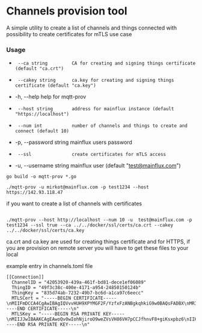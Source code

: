 # Channels provision tool

A simple utility to create a list of channels and things connected with possibility to create certificates for mTLS use case

### Usage

*      --ca string         CA for creating and signing things certificate (default "ca.crt")
*      --cakey string      ca.key for creating and signing things certificate (default "ca.key")
*  -h, --help              help for mqtt-prov
*      --host string       address for mainflux instance (default "https://localhost")
*      --num int           number of channels and things to create and connect (default 10)
*  -p, --password string   mainflux users password
*      --ssl               create certificates for mTLS access
*  -u, --username string   mainflux user (default "test@mainflux.com")



```
go build -o mqtt-prov *.go 

./mqtt-prov -u mirkot@mainflux.com -p test1234 --host https://142.93.118.47 
```
if you want to create a list of channels with certificates
```

./mqtt-prov --host http://localhost --num 10 -u  test@mainflux.com -p test1234 --ssl true --ca ../../docker/ssl/certs/ca.crt --cakey ../../docker/ssl/certs/ca.key

```
ca.crt and ca.key are used for creating things certificate and for HTTPS, if you are provision on remote server you will have to get these files to your local 



example entry in channels.toml file

```
[[Connection]]
  ChannelID = "42053920-439a-461f-bd81-dece1ef06089"
  ThingID = "49f3c38c-400e-4171-a954-24850150124b"
  ThingKey = "835d74ab-7232-49b7-bc6d-a1ca97c6eecc"
  MTLSCert = "-----BEGIN CERTIFICATE-----\nMIIFmDCCA4CgAwIBAgIQVvvHUH9XPYMGF2F/YzfxFzANBgkqhkiG9w0BAQsFADBX\nMRIwEAYDVQQDDAlsb2NhbGhvc3QxETAPBgNVBAoMCE1haW5mbHV4MQwwCgYDVQQL\nDANJb1QxIDAeBgkqhkiG9w0BCQEWEWluZm9AbWFpbmZsdXguY29tMB4XDTE5MDgw\nNzIwMzU0NVoXDTE5MDgwNzIwMzU0NVowVTERMA8GA1UEChMITWFpbmZsdXgxETAP\nBgNVBAsTCG1haW5mbHV4MS0wKwYDVQQDEyQ4MzVkNzRhYi03MjMyLTQ5YjctYmM2\nZC1hMWNhOTdjNmVlY2MwggIiMA0GCSqGSIb3DQEBAQUAA4ICDwAwggIKAoICAQDC\nhC/TAiiE2OKug73B5lWxUfzpUfukIIl+Ge8Xz6CIqzGlvPoggpCm5igZUC5YTpg4\neIC550kyq8pLDZzck/f7Qq0aJq3wBYLtA64XzfTrG84MI+yt3mniKYmZQInW1GXC\nStS+jzAnhTPr5urnMaPLm5g9UTlvMN6TwRMlf4kSlSCR0KN0kKH6yRU9MEEwvt+2\nTu5RWLN1LwZzG5ud0AAjT5CL08akloUpSEt1KLY2c7uf9l/1upkxBmhKoSs0sRW0\n25aX6c0qLOnKDRrsUKI8YbYkKAKsRtGRPl9q1j/Im4mE/9EwGgibdwVItz2Pmq/k\nOQjZ+f3tEKXwRD3yK9Aas1u/K5tf35aK5Eznr1f2FyM8uQ2SyEcXVikYA32hoI6W\nQRkTTlueG4K2H/KN2KL5MC+N7h17Bw5ZCS0201xnhDLjTaeGFr0SibFHJA8IVOeL\npTKohB4r1gAOKqzIQ3IYdJ/3jk31SxGw7Et3QBs+wxyUHLCalBFIk4R+GC276Buk\nFR3fFOIsm5+f5udZTYrikW0dWXHxhhSOFlTurQP5aS0K5HpdwnOkMWTKYMwmwHut\nxF9ycPc5gCjBC8wPGbrCkA9XJdKw+VTySg6tTgEnyLvkccdi07Fs13qQcT1MK2sv\nf9qEVdVBRnsB1i2vffHRF3j5RGK1hbKO1AX4fICJMQIDAQABo2IwYDAOBgNVHQ8B\nAf8EBAMCB4AwHQYDVR0lBBYwFAYIKwYBBQUHAwIGCCsGAQUFBwMBMA4GA1UdDgQH\nBAUBAgMEBjAfBgNVHSMEGDAWgBRs4xR91qEjNRGmw391xS7x6Tc+8jANBgkqhkiG\n9w0BAQsFAAOCAgEAcZjTZLAPOr9Xm7ASxieAj5pdoRKz5Q3y4kZ2oCJ/BtIfN25C\nTEuRvNLkLZHZo/ZeOU0XyNfpHiOqc0J4R2zgrpdncH0+viC22bhcec95+fNrES+G\nGpbw0BufFPcn0cDeJQbtg//4eeCiXaNZgui8Og9t2D4TgYPwPmi4l6tYXDpMUaT0\n5Vrr6VXezbHUpDtSaG2aoo4Z7nrEhtXKnYlpo8htEbCH8S3zxbmWx3bn8gS8Dsr9\nSyqSxiAMYjIBxwCmgTi6iaINmSHxtMhqU5mmPVBa1vZBiNBQlvW2Yslvl0aMdgVD\nLzz8JULXBuKwIdHAbmrDgXvQAtRRJ34X9q4X5QjzMZgCvHwoHrj2yg2VbUnuSnmv\npJojiwZI0Mj/7y9gPGa6aBl10chs9d7V5Kaqm2qSGd/1Zf6ndSiK8P5YubP4Bvc9\nFtPgO87rbrjMmg84Trrm4EnMakQodr8GIFcQA1XqgYTrTrhlgF80/zqisN+7p80u\nfftd34IEBCOsP8ANPpxOaqOCSU+G6NbW2K6l8NYj2jhrF/cXgze25X7mMXyWj3jf\nkF0yHX8PScts1DVlx5064rrGoVQfD147m01SjWa+uqE2tD3mr9mc5QnvNdZph1CO\n3ca2jOhC2wfvqSh8cwBtGMLc1nU7K8p9qmtn3+bfL4oedwfMvyLHsa4Ggrg=\n-----END CERTIFICATE-----\n"
  MTLSKey = "-----BEGIN RSA PRIVATE KEY-----\nMIIJJwIBAAKCAgEAwoQv0wIohNjiroO9weZVsVH86VH7pCCJfhnvF8+giKsxpbz6\nIIKQpuYoGVAuWE6YOHiAuedJMqvKSw2c3JP3+0KtGiat8AWC7QOuF8306xvODCPs\nrd5p4imJmUCJ1tRlwkrUvo8wJ4Uz6+bq5zGjy5uYPVE5bzDek8ETJX+JEpUgkdCj\ndJCh+skVPTBBML7ftk7uUVizdS8GcxubndAAI0+Qi9PGpJaFKUhLdSi2NnO7n/Zf\n9bqZMQZoSqErNLEVtNuWl+nNKizpyg0a7FCiPGG2JCgCrEbRkT5fatY/yJuJhP/R\nMBoIm3cFSLc9j5qv5DkI2fn97RCl8EQ98ivQGrNbvyubX9+WiuRM569X9hcjPLkN\nkshHF1YpGAN9oaCOlkEZE05bnhuCth/yjdii+TAvje4dewcOWQktNtNcZ4Qy402n\nhha9EomxRyQPCFTni6UyqIQeK9YADiqsyENyGHSf945N9UsRsOxLd0AbPsMclByw\nmpQRSJOEfhgtu+gbpBUd3xTiLJufn+bnWU2K4pFtHVlx8YYUjhZU7q0D+WktCuR6\nXcJzpDFkymDMJsB7rcRfcnD3OYAowQvMDxm6wpAPVyXSsPlU8koOrU4BJ8i75HHH\nYtOxbNd6kHE9TCtrL3/ahFXVQUZ7AdYtr33x0Rd4+URitYWyjtQF+HyAiTECAwEA\nAQKCAgBcoerMiBiXu1moViDF+FUSzsKsslguPzh7Dwqnwj7nFu/bx/UuCj+s26p4\n85A+iZ9ANVLINXbMZLc/qsnq2aScyZH6BDWNOnKxQLFlsLVUSbeEXI9X9bVi+PkI\nPI3n+tpC/rP10+bQy0SAsUVouGESk5SajtXVN+anYqklkGjMqqwKBNvypPYeoig1\nLYe+GQgcn9Yqcx1zTuO5aYpgSy/loPxrOn084Fml4UHeF3c+0zqk4QWt1iEiEbUU\n5U/YFgUKThCXY8ZKsXzctgT+SSAZtUayTUOIm2ktzBBQpptVg4yoA9OxHpS+xJ2F\nlY4Bl17wRqEKfV0JyoXbuAPwEiFV4JI8AUwI9oviadxzR49tAq2dUFp6VEwZcD+b\nHLCDpUIQV6jrq6XI6fRPUMXbfFgEdh80ES9vLYyeWfZrtfqa4aL9meU7f3xtiBjc\nRopFu+xDJTMQyiR+JlQ/Y5rxTWstcA/GHHxUNPjaJWiUQAkNgTZF20Tknxmq7d76\ntzrelW1PZj2Rh+0fLw0vNivx/e0sV90kif8EupMQSca8qpAAXgTGbuYWyJQ8ArZs\ngFpaqwF6Cr8yqF2IYfz0Ue+bw0Mkp4LU8gQJqE0/tuU0xOJ2jE0g2XnTghVOJPQQ\nSM2PvzBRIFZB7VJHOH4seH/QztFDiMbGBjf8KW4KkhCgMXXDaQKCAQEAzV0yP+VP\nSe3zF9vlXPEqadQmLLw/1jTL5cYI5QuYRe/Ec/sD3McdV6/Ack9ZB54NMRF5QMAx\n3l5fZJbouahrgiC6LnU4SWeGFWoDhBUKTpbVoMr4aMReIZzbl5f3X07Rr8B7hWAH\nK4eGX5zT0w2nwgvq+kAu1n8PvCy6I5j0x8MSHfn/XcYzO9LY4MuXNc+Wz933jb6J\nCiBw21Xdn+VDK+fPwKmZ1JuhKVgMK70JyGimIMGK+Nvtu8ZXFi1ZWM6ahOB+yWxs\n9LS2+k1mwLydZSqvjlthS2p0hNf4gdFexl36j+/RBpDU08pbAkffs8c/FzGgE3g8\nZ1SrQViQm02WfwKCAQEA8npFsa+2wzEft1I1IMl7wEBn2f8+g9e/VmSS1Q10ajUg\nGsSw/tTjVAv5GRjYLQGRkjDpgzD03KsWWM5dF173dkCPaomukbxEtfooWSsGSosv\nocKSWst4q7jusR27nGUR4rQoUWtj0YJEJ9WvYVRIY6UAl+SNgIabZ/yIThtM4+ks\nZ94KKL3Irsl2Itcq443eRutsJbwtylrRnOjNKB37gEaF9z0jrfiFjulljFwC7FPB\nX+tsNKGdLDNg1LqApLs0X/feRrQ5lOq10qjJIobWfEaah14vVfkLXeuJT6/4gtvk\nCex8hTi9I0t5YV8/RdwA/znsK/Ymfc8ywk7DYtToTwKCAQAqQL6R/vAtWdPmWMv8\nL3J2i7u/AIxx2jMJd5Fk7tnJqedVpZPJ3P3giLyjyEedFZvJOLsl42VfRzOBUrtX\nV5unDmzAGkYWdEJWLZXDm0CfotEZYCl0BNMJP2i+6/ltlp319zhy3Ksc/alcCrxa\ndDjL5//UtVftsf7ezKUPpezXHP+hQ0qTVLA94sfUmI7n92okIptIgqdXeg0+U5Bh\n0Z3cbrmD/mE0KUEjbIY0iZR1s3Ja0vdw9G8Zb1mDqpjzeK66ICZ18uUIBBaRsVMu\n3J/VrM6qD4sZJTIMExOCQj2purRO4Ry0qR/g44WOFpOkPZ5xezhgSSDEcds6eqpm\nCbSpAoIBAAHA9KQWW0IKJuqSg6PbETQQwy+GcxNNCis7yvwTftYN0E+hQI53R7Wh\n6IlP7rBUpJLkG6xBPGQkMKMvyuiSXUPTr7XbjRGsxOp0BrquXvtHCm8nExvpANRt\nH/zT9DlrWbfECc6c8jnfsVKAbyZLD8L4vIpcstFNJ+6Wmv3FoMa9Nv8BUh19UehB\nuMMDv2Gp8wOcTEnxlHs0MPPrkyBJJzqESA/Dt3BYrc6czYk4WSUQbgOdlkjDKnnZ\nXUfsmWWXnQdcqZTlVM1I7Uu6wMmpI//+GrwD6F+8z2I8g9+5rBh2Mq4Hsdbc1DFf\nKF+V6sU8lB1Ec/rVau3aA8n3+93JIG0CggEAHr1uvR5gYaSA/VvfJ45+Hiyyt/M4\nxygofEDIGHrqzLcJ/2m7HYhO5yGZYaOR1zLt7xM/Rd0f90PFc6KF4yyAhZoa2UXG\nK7xkWvQqDpHLQcsdyeb6WuseGtffhvWnRadOfy6rRA47yxIJRhJpcHrljzZc8uQh\n/vy0G98tOrtMYVitFm9bie9K2GlmRmLLfPU34oB7w8be2yFspHMOJOXfRBTJBNNx\nIV95wi4WhzjnG+F7EKiLUuDZb7ON5GhfBl/kXdJH5kMjtKxODs74/1dyAy3eyLjt\no5KRlqupWzpQm60Dz8GjySkZ6PAtqPxhHUT93TcM/8g4QGCFvCSIoybb3w==\n-----END RSA PRIVATE KEY-----\n"
```
